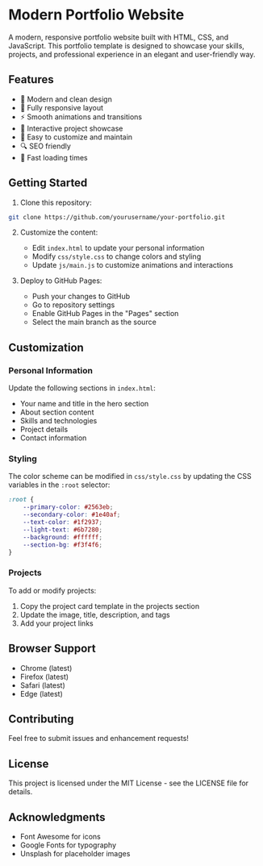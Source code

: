 # Modern Portfolio Website

A modern, responsive portfolio website built with HTML, CSS, and JavaScript. This portfolio template is designed to showcase your skills, projects, and professional experience in an elegant and user-friendly way.

## Features

- 🎨 Modern and clean design
- 📱 Fully responsive layout
- ⚡ Smooth animations and transitions
- 🎯 Interactive project showcase
- 📝 Easy to customize and maintain
- 🔍 SEO friendly
- 🚀 Fast loading times

## Getting Started

1. Clone this repository:
```bash
git clone https://github.com/yourusername/your-portfolio.git
```

2. Customize the content:
   - Edit `index.html` to update your personal information
   - Modify `css/style.css` to change colors and styling
   - Update `js/main.js` to customize animations and interactions

3. Deploy to GitHub Pages:
   - Push your changes to GitHub
   - Go to repository settings
   - Enable GitHub Pages in the "Pages" section
   - Select the main branch as the source

## Customization

### Personal Information
Update the following sections in `index.html`:
- Your name and title in the hero section
- About section content
- Skills and technologies
- Project details
- Contact information

### Styling
The color scheme can be modified in `css/style.css` by updating the CSS variables in the `:root` selector:
```css
:root {
    --primary-color: #2563eb;
    --secondary-color: #1e40af;
    --text-color: #1f2937;
    --light-text: #6b7280;
    --background: #ffffff;
    --section-bg: #f3f4f6;
}
```

### Projects
To add or modify projects:
1. Copy the project card template in the projects section
2. Update the image, title, description, and tags
3. Add your project links

## Browser Support

- Chrome (latest)
- Firefox (latest)
- Safari (latest)
- Edge (latest)

## Contributing

Feel free to submit issues and enhancement requests!

## License

This project is licensed under the MIT License - see the LICENSE file for details.

## Acknowledgments

- Font Awesome for icons
- Google Fonts for typography
- Unsplash for placeholder images